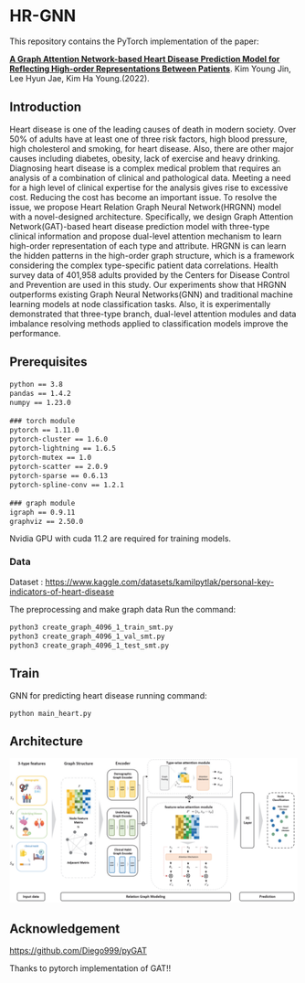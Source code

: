 # HR-GNN

This repository contains the PyTorch implementation of the paper: 

**[A Graph Attention Network-based Heart Disease Prediction Model for Reflecting High-order Representations Between Patients](https://www.kci.go.kr/kciportal/ci/sereArticleSearch/ciSereArtiView.kci?sereArticleSearchBean.artiId=ART002869131)**. 
Kim Young Jin, Lee Hyun Jae, Kim Ha Young.(2022).

## Introduction
Heart disease is one of the leading causes of death in modern society. Over 50% of adults have at least one of three risk factors, high blood pressure, high cholesterol and smoking, for heart disease. Also, there are other major causes including diabetes, obesity, lack of exercise and heavy drinking. Diagnosing heart disease is a complex medical problem that requires an analysis of a combination of clinical and pathological data. Meeting a need for a high level of clinical expertise for the analysis gives rise to excessive cost. Reducing the cost has become an important issue. To resolve the issue, we propose Heart Relation Graph Neural Network(HRGNN) model with a novel-designed architecture. Specifically, we design Graph Attention Network(GAT)-based heart disease prediction model with three-type clinical information and propose dual-level attention mechanism to learn high-order representation of each type and attribute. HRGNN is can learn the hidden patterns in the high-order graph structure, which is a framework considering the complex type-specific patient data correlations. Health survey data of 401,958 adults provided by the Centers for Disease Control and Prevention are used in this study. Our experiments show that HRGNN outperforms existing Graph Neural Networks(GNN) and traditional machine learning models at node classification tasks. Also, it is experimentally demonstrated that three-type branch, dual-level attention modules and data imbalance resolving methods applied to classification models improve the performance.


## Prerequisites
```
python == 3.8
pandas == 1.4.2
numpy == 1.23.0

### torch module
pytorch == 1.11.0
pytorch-cluster == 1.6.0 
pytorch-lightning == 1.6.5
pytorch-mutex == 1.0
pytorch-scatter == 2.0.9
pytorch-sparse == 0.6.13
pytorch-spline-conv == 1.2.1

### graph module
igraph == 0.9.11
graphviz == 2.50.0
```

Nvidia GPU with cuda 11.2 are required for training models.

### Data

Dataset : https://www.kaggle.com/datasets/kamilpytlak/personal-key-indicators-of-heart-disease

The preprocessing and make graph data Run the command:
```
python3 create_graph_4096_1_train_smt.py
python3 create_graph_4096_1_val_smt.py
python3 create_graph_4096_1_test_smt.py
```

## Train

GNN for predicting heart disease running command:

```
python main_heart.py
```

## Architecture

<img src="https://github.com/christopher9509/heart_graph/blob/main/plot/20221005_154612.png" alt="drawing" width="900"/>

## Acknowledgement
https://github.com/Diego999/pyGAT

Thanks to pytorch implementation of GAT!!
